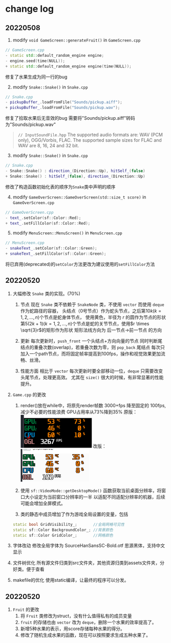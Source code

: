 <!-- 
this change log is to log the difference from origin sfSnake on https://github.com/jhpy1024/sfSnake.git
-->

# change log

## 20220508

1. modify `void GameScreen::generateFruit()` in `GameScreen.cpp`
```c++
// GameScreen.cpp
- static std::default_random_engine engine;
- engine.seed(time(NULL));
+ static std::default_random_engine engine(time(NULL));
```
修复了水果生成为同一行的bug

2. modify `Snake::Snake()` in `Snake.cpp`
```c++
// Snake.cpp
- pickupBuffer_.loadFromFile("Sounds/pickup.aiff");
+ pickupBuffer_.loadFromFile("Sounds/pickup.wav");
```
修复了拾取水果后无音效的bug
需要将"Sounds/pickup.aiff"转码为"Sounds/pickup.wav"

> `// InputSoundFile.hpp`
> The supported audio formats are: WAV (PCM only), OGG/Vorbis, FLAC.
> The supported sample sizes for FLAC and WAV are 8, 16, 24 and 32 bit.

3. modify `Snake::Snake()` in `Snake.cpp`
```c++
// Snake.cpp
- Snake::Snake() : direction_(Direction::Up), hitSelf_(false)
+ Snake::Snake() : hitSelf_(false), direction_(Direction::Up)
```
修改了构造函数初始化表的顺序为`Snake`类中声明的顺序

4. modify `GameOverScreen::GameOverScreen(std::size_t score)` in `GameOverScreen.cpp`

```c++ 
// GameOverScreen.cpp
- text_.setColor(sf::Color::Red);
+ text_.setFillColor(sf::Color::Red);
```

5. modify `MenuScreen::MenuScreen()` in `MenuScreen.cpp`
```c++ 
// MenuScreen.cpp
- snakeText_.setColor(sf::Color::Green);
+ snakeText_.setFillColor(sf::Color::Green);
```
将已弃用(deprecated)的`setColor`方法更改为建议使用的`setFillColor`方法

## 20220520

1. 大幅修改 `Snake` 类的实现。(70%)
    1. 节点
    现在 `Snake` 类不依赖于 `SnakeNode` 类，不使用 `vector` 而使用 `deque` 作为蛇路径的容器，
    头结点（0号节点）作为蛇头节点，之后第$10k (k = 1, 2, ... , n)$个节点是蛇身体节点，
    使用黄色，半径为 $r$ 的圆作为节点的形状
    第$5(2k+1) (k = 1, 2, ... , n)$个节点是蛇的关节节点，使用$r \times \sqrt{3}r$的矩形作为形状
    矩形法线方向为 后一节点->前一节点 的方向

    2. 更新
    每次更新时，`push_front` 一个头结点+方向向量的节点
    同时判断尾结点的重叠次数(overlap)，若重叠次数为零，则 `pop_back` 尾结点
    每次只加入一个path节点，而将固定帧率提高到100fps，操作和视觉效果更加流畅、丝滑。

    3. 性能方面
    相比于 `vector` 每次更新时要全部移动一位，`deque` 只需要改变头尾节点，处理更高效。
    尤其在 `size()` 很大的时候，有非常显著的性能提升。

2. `Game.cpp` 的更改
    1. render()放在while中，将原先render帧数 3000+fps 降至固定的 100fps, 减少不必要的性能浪费
    GPU占用率从73%降到35%
    原版：
    ![占用率](image/原版的占用率.png "原版的占用率")
    改版：
    ![占用率2](image/改版的占用率.png "改版的占用率")

    1. 使用 `sf::VideoMode::getDesktopMode()` 函数获取当前桌面分辨率，将窗口大小设定为当前窗口分辨率的一半
    以适配不同适配分辨率的机器，后续可能会增加全屏模式。

    1. 类的静态中成员增加了作为游戏全局设置的变量，包括
    ```c++
    static bool GridVisibility_;       //全局网格可见性
    static sf::Color BackgroundColor_; //背景颜色
    static sf::Color GridColor_;       //网格颜色
    ```

3. 字体改动
   修改全局字体为 SourceHanSansSC-Bold.otf 思源黑体，支持中文显示

4. 文件树优化
   所有源文件归类到src文件夹，其他资源归类到assets文件夹，分好类。便于查看

5. makefile的优化
   使用static编译，让最终的程序可以分发。

## 20220520

1. `Fruit` 的更改
    1. 将 `Fruit` 类修改为struct，没有什么值得私有的成员变量
    2. `fruit` 的存储也由 `vector` 改为 `deque`，删除一个水果的效率提高了。
    3. 新增5种水果的表示，用score存储每种水果的得分。
    4. 修改了随机生成水果的函数，现在可以按照要求生成五种水果了。